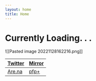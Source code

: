 ```yaml
---
layout: home
title: Home
---
```

# Currently Loading. . .

![[Pasted image 20221128162216.png]]

| [Twitter](https://twitter.com/xiaopilled)           | [Mirror](https://mirror.xyz/deng2.eth) |
| --------------------------------------------------- | -------------------------------------- |
| [Are.na](https://www.are.na/image-consultant/index) | [pfp+](pfp-pl.us)                      |